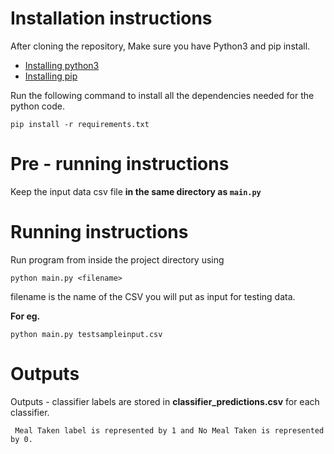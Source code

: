   

# Installation instructions

After cloning the repository, Make sure you have Python3 and pip install.

- [Installing python3](https://www.python.org/downloads/)
- [Installing pip](https://pip.pypa.io/en/stable/installing/)

Run the following command to install all the dependencies needed for the python code.

  
    pip install -r requirements.txt


# Pre - running instructions

Keep the input data csv file **in the same directory as `main.py`**
  
# Running instructions
  
Run program from inside the project directory using 

    python main.py <filename>

filename is the name of the CSV you will put as input for testing data.

**For eg.**

    python main.py testsampleinput.csv

  # Outputs


 Outputs - classifier labels are stored in **classifier_predictions.csv** for each classifier.
 
	 Meal Taken label is represented by 1 and No Meal Taken is represented by 0.


<br/>
